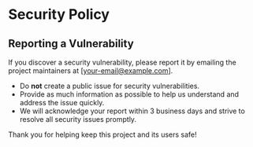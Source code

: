 # Security Policy

## Reporting a Vulnerability

If you discover a security vulnerability, please report it by emailing the project maintainers at [your-email@example.com].

- Do **not** create a public issue for security vulnerabilities.
- Provide as much information as possible to help us understand and address the issue quickly.
- We will acknowledge your report within 3 business days and strive to resolve all security issues promptly.

Thank you for helping keep this project and its users safe! 